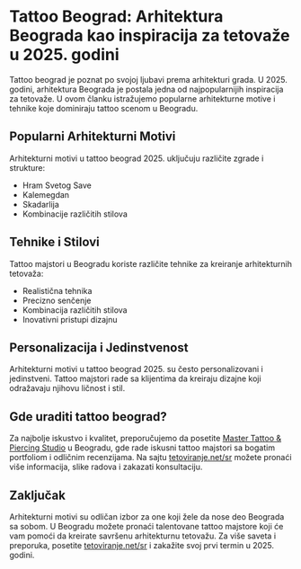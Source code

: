 # Tattoo Beograd: Arhitektura Beograda kao inspiracija za tetovaže u 2025. godini

Tattoo beograd je poznat po svojoj ljubavi prema arhitekturi grada. U 2025. godini, arhitektura Beograda je postala jedna od najpopularnijih inspiracija za tetovaže. U ovom članku istražujemo popularne arhitekturne motive i tehnike koje dominiraju tattoo scenom u Beogradu.

## Popularni Arhitekturni Motivi

Arhitekturni motivi u tattoo beograd 2025. uključuju različite zgrade i strukture:
- Hram Svetog Save
- Kalemegdan
- Skadarlija
- Kombinacije različitih stilova

## Tehnike i Stilovi

Tattoo majstori u Beogradu koriste različite tehnike za kreiranje arhitekturnih tetovaža:
- Realistična tehnika
- Precizno senčenje
- Kombinacija različitih stilova
- Inovativni pristupi dizajnu

## Personalizacija i Jedinstvenost

Arhitekturni motivi u tattoo beograd 2025. su često personalizovani i jedinstveni. Tattoo majstori rade sa klijentima da kreiraju dizajne koji odražavaju njihovu ličnost i stil.

## Gde uraditi tattoo beograd?

Za najbolje iskustvo i kvalitet, preporučujemo da posetite [Master Tattoo & Piercing Studio](https://tetoviranje.net/sr/) u Beogradu, gde rade iskusni tattoo majstori sa bogatim portfoliom i odličnim recenzijama. Na sajtu [tetoviranje.net/sr](https://tetoviranje.net/sr/) možete pronaći više informacija, slike radova i zakazati konsultaciju.

## Zaključak

Arhitekturni motivi su odličan izbor za one koji žele da nose deo Beograda sa sobom. U Beogradu možete pronaći talentovane tattoo majstore koji će vam pomoći da kreirate savršenu arhitekturnu tetovažu. Za više saveta i preporuka, posetite [tetoviranje.net/sr](https://tetoviranje.net/sr/) i zakažite svoj prvi termin u 2025. godini. 